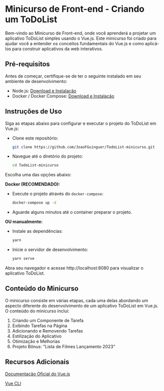 # Minicurso de Front-end - Criando um ToDoList 

Bem-vindo ao Minicurso de Front-end, onde você aprenderá a projetar um aplicativo ToDoList simples usando o Vue.js. Este minicurso foi criado para ajudar você a entender os conceitos fundamentais do Vue.js e como aplicá-los para construir aplicativos da web interativos.

## Pré-requisitos

Antes de começar, certifique-se de ter o seguinte instalado em seu ambiente de desenvolvimento:

- Node.js: [Download e Instalação](https://nodejs.org/)
- Docker / Docker Compose: [Download e Instalação](https://docs.docker.com/)

## Instruções de Uso

Siga as etapas abaixo para configurar e executar o projeto do ToDoList em Vue.js:

- Clone este repositório:

    ```bash
    git clone https://github.com/JoaoFGuinguer/TodoList-minicurso.git
    ```
- Navegue até o diretório do projeto:
    ```bash
    cd TodoList-minicurso
    ```

Escolha uma das opções abaixo:

**Docker (RECOMENDADO):**

- Execute o projeto através do `docker-compose`:

    ```bash
    docker-compose up -d
    ```

- Aguarde alguns minutos até o container preparar o projeto.
    
**OU manualmente:**

- Instale as dependências:

    ```bash
    yarn
    ```
- Inicie o servidor de desenvolvimento:
    ```bash
    yarn serve
    ```


Abra seu navegador e acesse http://localhost:8080 para visualizar o aplicativo ToDoList.

## Conteúdo do Minicurso
O minicurso consiste em várias etapas, cada uma delas abordando um aspecto diferente do desenvolvimento de um aplicativo ToDoList em Vue.js. O conteúdo do minicurso inclui:

1. Criando um Componente de Tarefa
2. Exibindo Tarefas na Página
3. Adicionando e Removendo Tarefas
4. Estilização do Aplicativo
5. Otimização e Melhorias
6. Projeto Bônus: "Lista de Filmes Lançamento 2023"

## Recursos Adicionais
[Documentação Oficial do Vue.js](https://vuejs.org/)

[Vue CLI](https://cli.vuejs.org/)

